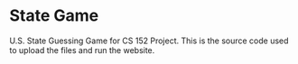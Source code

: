 # State Game 
U.S. State Guessing Game for CS 152 Project. This is the source code used to upload the files and run the website.
